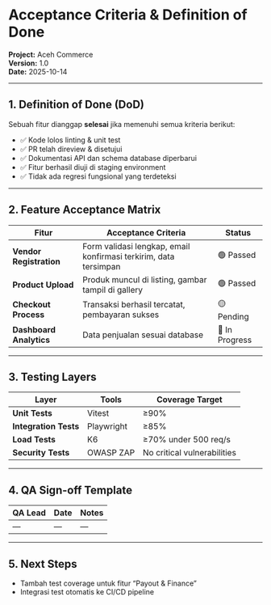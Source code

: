 # Acceptance Criteria & Definition of Done
**Project:** Aceh Commerce  
**Version:** 1.0  
**Date:** 2025-10-14  

---

## 1. Definition of Done (DoD)
Sebuah fitur dianggap **selesai** jika memenuhi semua kriteria berikut:
- ✅ Kode lolos linting & unit test  
- ✅ PR telah direview & disetujui  
- ✅ Dokumentasi API dan schema database diperbarui  
- ✅ Fitur berhasil diuji di staging environment  
- ✅ Tidak ada regresi fungsional yang terdeteksi  

---

## 2. Feature Acceptance Matrix

| Fitur | Acceptance Criteria | Status |
|-------|----------------------|--------|
| **Vendor Registration** | Form validasi lengkap, email konfirmasi terkirim, data tersimpan | 🟢 Passed |
| **Product Upload** | Produk muncul di listing, gambar tampil di gallery | 🟢 Passed |
| **Checkout Process** | Transaksi berhasil tercatat, pembayaran sukses | 🟡 Pending |
| **Dashboard Analytics** | Data penjualan sesuai database | 🔵 In Progress |

---

## 3. Testing Layers
| Layer | Tools | Coverage Target |
|--------|--------|----------------|
| **Unit Tests** | Vitest | ≥90% |
| **Integration Tests** | Playwright | ≥85% |
| **Load Tests** | K6 | ≥70% under 500 req/s |
| **Security Tests** | OWASP ZAP | No critical vulnerabilities |

---

## 4. QA Sign-off Template

| QA Lead | Date | Notes |
|----------|------|--------|
| — | — | — |

---

## 5. Next Steps
- Tambah test coverage untuk fitur “Payout & Finance”
- Integrasi test otomatis ke CI/CD pipeline
